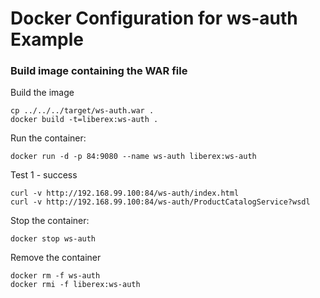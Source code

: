 Docker Configuration for ws-auth Example
===============================================

### Build image containing the WAR file

Build the image

    cp ../../../target/ws-auth.war .
    docker build -t=liberex:ws-auth .

Run the container:

    docker run -d -p 84:9080 --name ws-auth liberex:ws-auth

Test 1 - success

    curl -v http://192.168.99.100:84/ws-auth/index.html
    curl -v http://192.168.99.100:84/ws-auth/ProductCatalogService?wsdl

Stop the container:

    docker stop ws-auth

Remove the container

    docker rm -f ws-auth
    docker rmi -f liberex:ws-auth

